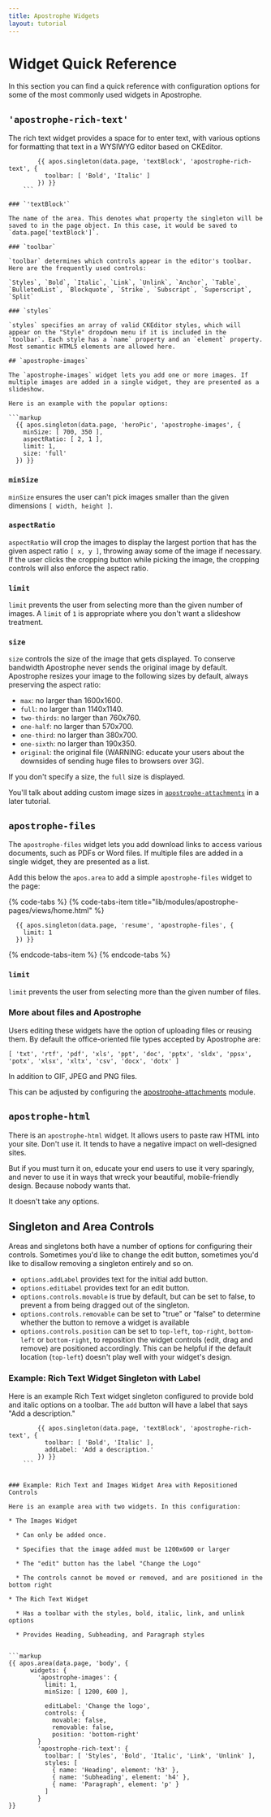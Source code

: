 ```yaml
---
title: Apostrophe Widgets
layout: tutorial
---
```


# Widget Quick Reference

In this section you can find a quick reference with configuration options for some of the most commonly used widgets in Apostrophe.

## `'apostrophe-rich-text'`

The rich text widget provides a space for to enter text, with various options for formatting that text in a WYSIWYG editor based on CKEditor.

```markup
        {{ apos.singleton(data.page, 'textBlock', 'apostrophe-rich-text', {
          toolbar: [ 'Bold', 'Italic' ]
        }) }}
    ```

### `'textBlock'`

The name of the area. This denotes what property the singleton will be saved to in the page object. In this case, it would be saved to `data.page['textBlock']`.

### `toolbar`

`toolbar` determines which controls appear in the editor's toolbar. Here are the frequently used controls:

`Styles`, `Bold`, `Italic`, `Link`, `Unlink`, `Anchor`, `Table`, `BulletedList`, `Blockquote`, `Strike`, `Subscript`, `Superscript`, `Split`

### `styles`

`styles` specifies an array of valid CKEditor styles, which will appear on the "Style" dropdown menu if it is included in the `toolbar`. Each style has a `name` property and an `element` property. Most semantic HTML5 elements are allowed here.

## `apostrophe-images`

The `apostrophe-images` widget lets you add one or more images. If multiple images are added in a single widget, they are presented as a slideshow.

Here is an example with the popular options:

```markup
  {{ apos.singleton(data.page, 'heroPic', 'apostrophe-images', {
    minSize: [ 700, 350 ],
    aspectRatio: [ 2, 1 ],
    limit: 1,
    size: 'full'
  }) }}
```

### `minSize`

`minSize` ensures the user can't pick images smaller than the given dimensions `[ width, height ]`.

### `aspectRatio`

`aspectRatio` will crop the images to display the largest portion that has the given aspect ratio `[ x, y ]`, throwing away some of the image if necessary. If the user clicks the cropping button while picking the image, the cropping controls will also enforce the aspect ratio.

### `limit`

`limit` prevents the user from selecting more than the given number of images. A `limit` of `1` is appropriate where you don't want a slideshow treatment.

### `size`

`size` controls the size of the image that gets displayed. To conserve bandwidth Apostrophe never sends the original image by default. Apostrophe resizes your image to the following sizes by default, always preserving the aspect ratio:

* `max`: no larger than 1600x1600.
* `full`: no larger than 1140x1140.
* `two-thirds`: no larger than 760x760.
* `one-half`: no larger than 570x700.
* `one-third`: no larger than 380x700.
* `one-sixth`: no larger than 190x350.
* `original`: the original file \(WARNING: educate your users about the downsides of sending huge files to browsers over 3G\).

If you don't specify a size, the `full` size is displayed.

You'll talk about adding custom image sizes in [`apostrophe-attachments`](/modules/apostrophe-attachments/README.md#addimagesizes) in a later tutorial.

## `apostrophe-files`

The `apostrophe-files` widget lets you add download links to access various documents, such as PDFs or Word files. If multiple files are added in a single widget, they are presented as a list.

Add this below the `apos.area` to add a simple `apostrophe-files` widget to the page:


{% code-tabs %}
{% code-tabs-item title="lib/modules/apostrophe-pages/views/home.html" %}
```markup
  {{ apos.singleton(data.page, 'resume', 'apostrophe-files', {
    limit: 1
  }) }}
```
{% endcode-tabs-item %}
{% endcode-tabs %}

### `limit`

`limit` prevents the user from selecting more than the given number of files.

### More about files and Apostrophe

Users editing these widgets have the option of uploading files or reusing them. By default the office-oriented file types accepted by Apostrophe are:

`[ 'txt', 'rtf', 'pdf', 'xls', 'ppt', 'doc', 'pptx', 'sldx', 'ppsx', 'potx', 'xlsx', 'xltx', 'csv', 'docx', 'dotx' ]`

In addition to GIF, JPEG and PNG files.

This can be adjusted by configuring the [apostrophe-attachments](/modules/apostrophe-attachments/README.md) module.

## `apostrophe-html`

There is an `apostrophe-html` widget. It allows users to paste raw HTML into your site. Don't use it. It tends to have a negative impact on well-designed sites.

But if you must turn it on, educate your end users to use it very sparingly, and never to use it in ways that wreck your beautiful, mobile-friendly design. Because nobody wants that.

It doesn't take any options.

## Singleton and Area Controls

Areas and singletons both have a number of options for configuring their controls. Sometimes you'd like to change the edit button, sometimes you'd like to disallow removing a singleton entirely and so on.

* `options.addLabel` provides text for the initial add button.
* `options.editLabel` provides text for an edit button.
* `options.controls.movable` is true by default, but can be set to false, to prevent a from being dragged out of the singleton.
* `options.controls.removable` can be set to "true" or "false" to determine whether the button to remove a widget is available
* `options.controls.position` can be set to `top-left`, `top-right`, `bottom-left` or `bottom-right`, to reposition the widget controls \(edit, drag and remove\) are positioned accordingly. This can be helpful if the default location \(`top-left`\) doesn't play well with your widget's design.

### Example: Rich Text Widget Singleton with Label

Here is an example Rich Text widget singleton configured to provide bold and italic options on a toolbar. The `add` button will have a label that says "Add a description."


```markup
        {{ apos.singleton(data.page, 'textBlock', 'apostrophe-rich-text', {
          toolbar: [ 'Bold', 'Italic' ],
          addLabel: 'Add a description.'
        }) }}
    ```


### Example: Rich Text and Images Widget Area with Repositioned Controls

Here is an example area with two widgets. In this configuration:

* The Images Widget
  
  * Can only be added once.

  * Specifies that the image added must be 1200x600 or larger

  * The "edit" button has the label "Change the Logo"

  * The controls cannot be moved or removed, and are positioned in the bottom right

* The Rich Text Widget

  * Has a toolbar with the styles, bold, italic, link, and unlink options

  * Provides Heading, Subheading, and Paragraph styles 


```markup
{{ apos.area(data.page, 'body', {
      widgets: {
        'apostrophe-images': {
          limit: 1,
          minSize: [ 1200, 600 ],
          
          editLabel: 'Change the logo',
          controls: {
            movable: false,
            removable: false,
            position: 'bottom-right'
        }
        'apostrophe-rich-text': {
          toolbar: [ 'Styles', 'Bold', 'Italic', 'Link', 'Unlink' ],
          styles: [
            { name: 'Heading', element: 'h3' },
            { name: 'Subheading', element: 'h4' },
            { name: 'Paragraph', element: 'p' }
          ]
        }
}}
```